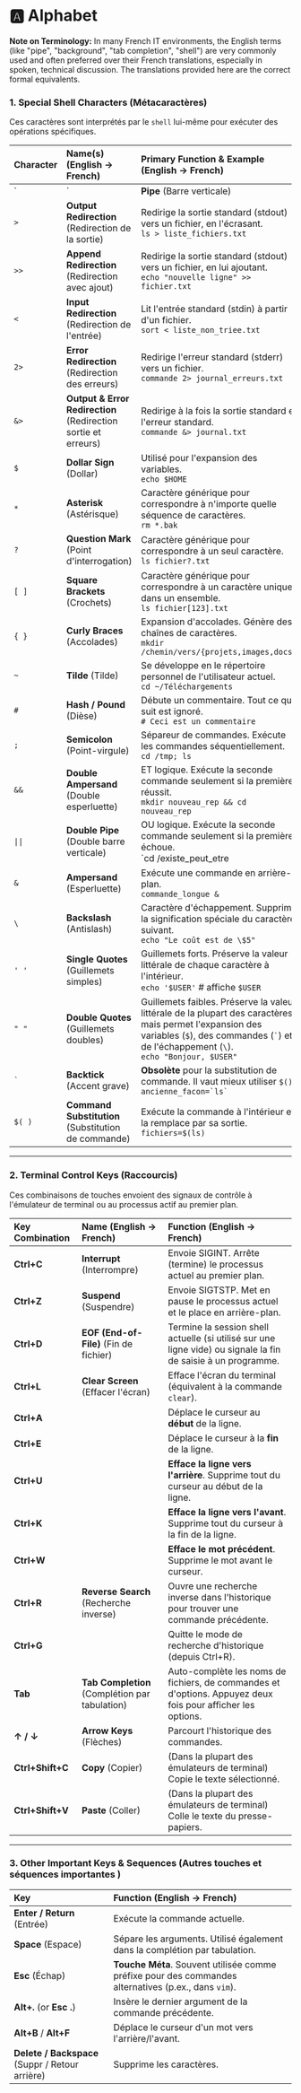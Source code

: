 # :a: Alphabet

**Note on Terminology:** In many French IT environments, the English terms (like "pipe", "background", "tab completion", "shell") are very commonly used and often preferred over their French translations, especially in spoken, technical discussion. The translations provided here are the correct formal equivalents.

### 1. Special Shell Characters (Métacaractères)

Ces caractères sont interprétés par le `shell` lui-même pour exécuter des opérations spécifiques.

| Character | Name(s) (English -> French) | Primary Function & Example (English -> French) |
| :--- | :--- | :--- |
| `|` | **Pipe** (Barre verticale) | Envoie la sortie d'une commande comme entrée à la suivante. <br> `ls -l | grep ".txt"` |
| `>` | **Output Redirection** (Redirection de la sortie) | Redirige la sortie standard (stdout) vers un fichier, en l'écrasant. <br> `ls > liste_fichiers.txt` |
| `>>` | **Append Redirection** (Redirection avec ajout) | Redirige la sortie standard (stdout) vers un fichier, en lui ajoutant. <br> `echo "nouvelle ligne" >> fichier.txt` |
| `<` | **Input Redirection** (Redirection de l'entrée) | Lit l'entrée standard (stdin) à partir d'un fichier. <br> `sort < liste_non_triee.txt` |
| `2>` | **Error Redirection** (Redirection des erreurs) | Redirige l'erreur standard (stderr) vers un fichier. <br> `commande 2> journal_erreurs.txt` |
| `&>` | **Output & Error Redirection** (Redirection sortie et erreurs) | Redirige à la fois la sortie standard et l'erreur standard. <br> `commande &> journal.txt` |
| `$` | **Dollar Sign** (Dollar) | Utilisé pour l'expansion des variables. <br> `echo $HOME` |
| `*` | **Asterisk** (Astérisque) | Caractère générique pour correspondre à n'importe quelle séquence de caractères. <br> `rm *.bak` |
| `?` | **Question Mark** (Point d'interrogation) | Caractère générique pour correspondre à un seul caractère. <br> `ls fichier?.txt` |
| `[ ]` | **Square Brackets** (Crochets) | Caractère générique pour correspondre à un caractère unique dans un ensemble. <br> `ls fichier[123].txt` |
| `{ }` | **Curly Braces** (Accolades) | Expansion d'accolades. Génère des chaînes de caractères. <br> `mkdir /chemin/vers/{projets,images,docs}` |
| `~` | **Tilde** (Tilde) | Se développe en le répertoire personnel de l'utilisateur actuel. <br> `cd ~/Téléchargements` |
| `#` | **Hash / Pound** (Dièse) | Débute un commentaire. Tout ce qui suit est ignoré. <br> `# Ceci est un commentaire` |
| `;` | **Semicolon** (Point-virgule) | Sépareur de commandes. Exécute les commandes séquentiellement. <br> `cd /tmp; ls` |
| `&&` | **Double Ampersand** (Double esperluette) | ET logique. Exécute la seconde commande seulement si la première réussit. <br> `mkdir nouveau_rep && cd nouveau_rep` |
| `\|\|` | **Double Pipe** (Double barre verticale) | OU logique. Exécute la seconde commande seulement si la première échoue. <br> `cd /existe_peut_etre || echo "Répertoire non trouvé"` |
| `&` | **Ampersand** (Esperluette) | Exécute une commande en arrière-plan. <br> `commande_longue &` |
| `\` | **Backslash** (Antislash) | Caractère d'échappement. Supprime la signification spéciale du caractère suivant. <br> `echo "Le coût est de \$5"` |
| `' '` | **Single Quotes** (Guillemets simples) | Guillemets forts. Préserve la valeur littérale de chaque caractère à l'intérieur. <br> `echo '$USER'` # affiche `$USER` |
| `" "` | **Double Quotes** (Guillemets doubles) | Guillemets faibles. Préserve la valeur littérale de la plupart des caractères, mais permet l'expansion des variables (`$`), des commandes (``` ` ```) et de l'échappement (`\`). <br> `echo "Bonjour, $USER"` |
| `` ` `` | **Backtick** (Accent grave) | **Obsolète** pour la substitution de commande. Il vaut mieux utiliser `$()`. <br> `` ancienne_facon=`ls` `` |
| `$( )` | **Command Substitution** (Substitution de commande) | Exécute la commande à l'intérieur et la remplace par sa sortie. <br> `fichiers=$(ls)` |

---

### 2. Terminal Control Keys (Raccourcis)

Ces combinaisons de touches envoient des signaux de contrôle à l'émulateur de terminal ou au processus actif au premier plan.

| Key Combination | Name (English -> French) | Function (English -> French) |
| :--- | :--- | :--- |
| **Ctrl+C** | **Interrupt** (Interrompre) | Envoie SIGINT. Arrête (termine) le processus actuel au premier plan. |
| **Ctrl+Z** | **Suspend** (Suspendre) | Envoie SIGTSTP. Met en pause le processus actuel et le place en arrière-plan. |
| **Ctrl+D** | **EOF (End-of-File)** (Fin de fichier) | Termine la session shell actuelle (si utilisé sur une ligne vide) ou signale la fin de saisie à un programme. |
| **Ctrl+L** | **Clear Screen** (Effacer l'écran) | Efface l'écran du terminal (équivalent à la commande `clear`). |
| **Ctrl+A** |  | Déplace le curseur au **début** de la ligne. |
| **Ctrl+E** |  | Déplace le curseur à la **fin** de la ligne. |
| **Ctrl+U** |  | **Efface la ligne vers l'arrière**. Supprime tout du curseur au début de la ligne. |
| **Ctrl+K** |  | **Efface la ligne vers l'avant**. Supprime tout du curseur à la fin de la ligne. |
| **Ctrl+W** |  | **Efface le mot précédent**. Supprime le mot avant le curseur. |
| **Ctrl+R** | **Reverse Search** (Recherche inverse) | Ouvre une recherche inverse dans l'historique pour trouver une commande précédente. |
| **Ctrl+G** |  | Quitte le mode de recherche d'historique (depuis Ctrl+R). |
| **Tab** | **Tab Completion** (Complétion par tabulation) | Auto-complète les noms de fichiers, de commandes et d'options. Appuyez deux fois pour afficher les options. |
| **↑ / ↓** | **Arrow Keys** (Flèches) | Parcourt l'historique des commandes. |
| **Ctrl+Shift+C** | **Copy** (Copier) | (Dans la plupart des émulateurs de terminal) Copie le texte sélectionné. |
| **Ctrl+Shift+V** | **Paste** (Coller) | (Dans la plupart des émulateurs de terminal) Colle le texte du presse-papiers. |

---

### 3. Other Important Keys & Sequences (Autres touches et séquences importantes )

| Key | Function (English -> French) |
| :--- | :--- |
| **Enter / Return** (Entrée) | Exécute la commande actuelle. |
| **Space** (Espace) | Sépare les arguments. Utilisé également dans la complétion par tabulation. |
| **Esc** (Échap) | **Touche Méta**. Souvent utilisée comme préfixe pour des commandes alternatives (p.ex., dans `vim`). |
| **Alt+.** (or **Esc .**) | Insère le dernier argument de la commande précédente. |
| **Alt+B** / **Alt+F** | Déplace le curseur d'un mot vers l'arrière/l'avant. |
| **Delete / Backspace** (Suppr / Retour arrière) | Supprime les caractères. |

